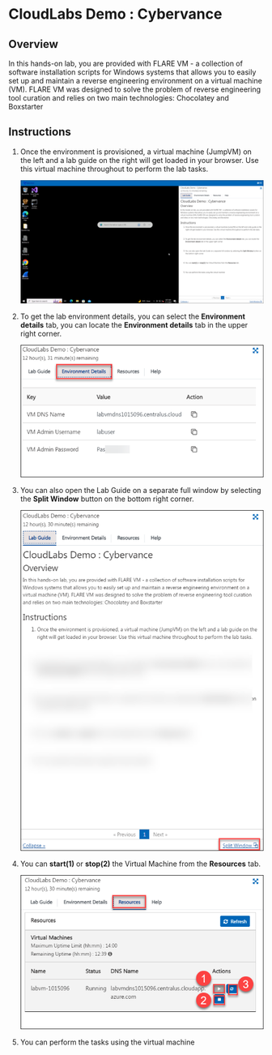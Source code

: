 # CloudLabs Demo : Cybervance

## Overview
In this hands-on lab, you are provided with FLARE VM - a collection of software installation scripts for Windows systems that allows you to easily set up and maintain a reverse engineering environment on a virtual machine (VM). FLARE VM was designed to solve the problem of reverse engineering tool curation and relies on two main technologies: Chocolatey and Boxstarter

## Instructions

1. Once the environment is provisioned, a virtual machine (JumpVM) on the left and a lab guide on the right will get loaded in your browser. Use this virtual machine throughout to perform the lab tasks.

   ![](images/vmandguide.png)

2. To get the lab environment details, you can select the **Environment details** tab, you can locate the **Environment details** tab in the upper right corner.
   
   ![](images/env-details.png)

3. You can also open the Lab Guide on a separate full window by selecting the **Split Window** button on the bottom right corner.
   
   ![](images/splitwindow.png)
 
4. You can **start(1)** or **stop(2)** the Virtual Machine from the **Resources** tab.

   ![](images/resources.png)
    
5. You can perform the tasks using the virtual machine 
